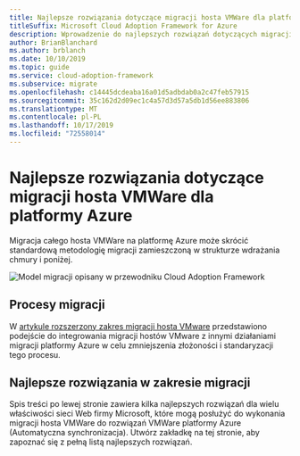 ```yaml
---
title: Najlepsze rozwiązania dotyczące migracji hosta VMWare dla platformy Azure
titleSuffix: Microsoft Cloud Adoption Framework for Azure
description: Wprowadzenie do najlepszych rozwiązań dotyczących migracji hostów VMWare dla platformy Azure
author: BrianBlanchard
ms.author: brblanch
ms.date: 10/10/2019
ms.topic: guide
ms.service: cloud-adoption-framework
ms.subservice: migrate
ms.openlocfilehash: c14445dcdeaba16a01d5adbdab0a2c47feb57915
ms.sourcegitcommit: 35c162d2d09ec1c4a57d3d57a5db1d56ee883806
ms.translationtype: MT
ms.contentlocale: pl-PL
ms.lasthandoff: 10/17/2019
ms.locfileid: "72558014"
---
```

# <a name="vmware-host-migration-best-practices-for-azure"></a>Najlepsze rozwiązania dotyczące migracji hosta VMWare dla platformy Azure

Migracja całego hosta VMWare na platformę Azure może skrócić standardową metodologię migracji zamieszczoną w strukturze wdrażania chmury i poniżej.

![Model migracji opisany w przewodniku Cloud Adoption Framework](../../_images/operational-transformation-migrate.png)

## <a name="migration-processes"></a>Procesy migracji

W [artykule rozszerzony zakres migracji hosta VMware](../expanded-scope/vmware-host.md) przedstawiono podejście do integrowania migracji hostów VMware z innymi działaniami migracji platformy Azure w celu zmniejszenia złożoności i standaryzacji tego procesu.

## <a name="migration-best-practices"></a>Najlepsze rozwiązania w zakresie migracji

Spis treści po lewej stronie zawiera kilka najlepszych rozwiązań dla wielu właściwości sieci Web firmy Microsoft, które mogą posłużyć do wykonania migracji hosta VMWare do rozwiązań VMWare platformy Azure (Automatyczna synchronizacja). Utwórz zakładkę na tej stronie, aby zapoznać się z pełną listą najlepszych rozwiązań.
